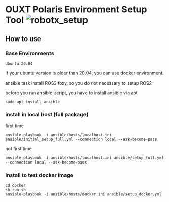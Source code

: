 # OUXT Polaris Environment Setup Tool ![robotx_setup](https://github.com/OUXT-Polaris/robotx_setup/workflows/robotx_setup/badge.svg)

## How to use

### Base Environments

```
Ubuntu 20.04
```
If your ubuntu version is older than 20.04, you can use docker environment.  

ansible task install ROS2 foxy, so you do not necessary to setup ROS2

before you run ansible-script, you have to install ansible via apt

```
sudo apt install ansible
```

### install in local host (full package)

first time
```
ansible-playbook -i ansible/hosts/localhost.ini ansible/initial_setup_full.yml --connection local --ask-become-pass
```

not first time
```
ansible-playbook -i ansible/hosts/localhost.ini ansible/setup_full.yml --connection local --ask-become-pass
```

### install to test docker image

```
cd docker
sh run.sh
ansible-playbook -i ansible/hosts/docker.ini ansible/setup_docker.yml
```

